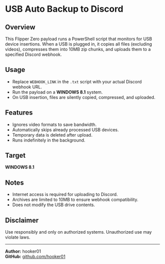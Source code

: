 # USB Auto Backup to Discord

## Overview  
This Flipper Zero payload runs a PowerShell script that monitors for USB device insertions. When a USB is plugged in, it copies all files (excluding videos), compresses them into 10MB zip chunks, and uploads them to a specified Discord webhook.

## Usage  
- Replace `WEBHOOK_LINK` in the `.txt` script with your actual Discord webhook URL.  
- Run the payload on a **WINDOWS 8.1** system.  
- On USB insertion, files are silently copied, compressed, and uploaded.  

## Features  
- Ignores video formats to save bandwidth.  
- Automatically skips already processed USB devices.  
- Temporary data is deleted after upload.  
- Runs indefinitely in the background.

## Target  
**WINDOWS 8.1**

## Notes  
- Internet access is required for uploading to Discord.  
- Archives are limited to 10MB to ensure webhook compatibility.  
- Does not modify the USB drive contents.

## Disclaimer  
Use responsibly and only on authorized systems. Unauthorized use may violate laws.

---

**Author:** hooker01  
**GitHub:** [github.com/hooker01](https://github.com/hooker01)
